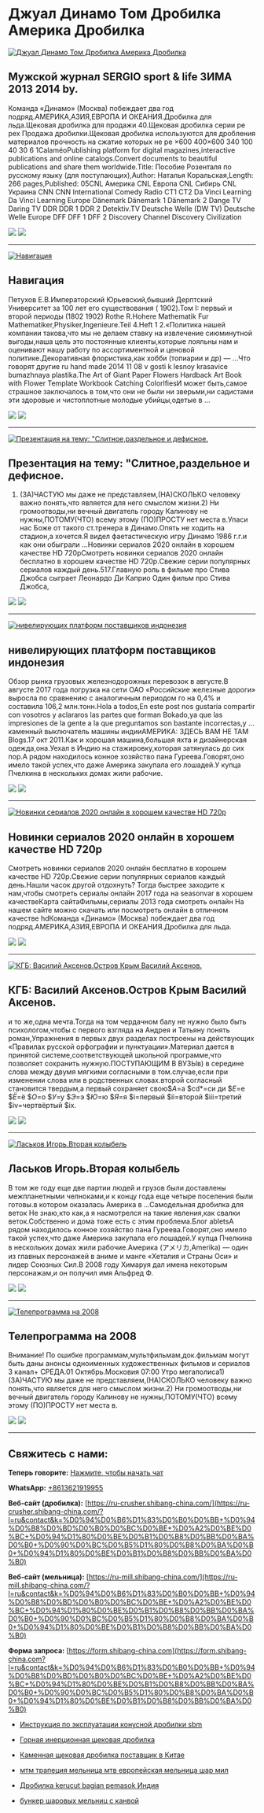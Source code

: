 # Джуал Динамо Том Дробилка Америка Дробилка

<a href="https://swt.shibang-china.com/?l=ru&img&k=%D0%94%D0%B6%D1%83%D0%B0%D0%BB+%D0%94%D0%B8%D0%BD%D0%B0%D0%BC%D0%BE+%D0%A2%D0%BE%D0%BC+%D0%94%D1%80%D0%BE%D0%B1%D0%B8%D0%BB%D0%BA%D0%B0+%D0%90%D0%BC%D0%B5%D1%80%D0%B8%D0%BA%D0%B0+%D0%94%D1%80%D0%BE%D0%B1%D0%B8%D0%BB%D0%BA%D0%B0" target="_blank">![Джуал Динамо Том Дробилка Америка Дробилка](http://static.shibang-china.com/all-800x300/888.jpg)</a>

## Мужской журнал SERGIO sport &amp; life ЗИМА 2013 2014 by.
Команда &#171;Динамо&#187; (Москва) побеждает два год подряд.АМЕРИКА,АЗИЯ,ЕВРОПА И ОКЕАНИЯ.Дробилка для льда.Щековая дробилка для продажи 40.Щековая дробилка серии pe pex Продажа дробилки.Щековая дробилка используются для дробления материалов прочность на сжатие которых не pe &#215;600 400&#215;600 340 100 40 30 6 1Calam&#233;oPublishing platform for digital magazines,interactive publications and online catalogs.Convert documents to beautiful publications and share them worldwide.Title: Пособие Розенталя по русскому языку (для поступающих),Author: Наталья Коральская,Length: 266 pages,Published: 05CNL Америка CNL Европа CNL Сибирь CNL Украина CNN CNN International Comedy Radio CT1 CT2 Da Vinci Learning Da Vinci Learning Europe D&#228;nemark D&#228;nemark 1 D&#228;nemark 2 Dange TV Daring TV DDR DDR 1 DDR 2 Detektiv.TV Deutsche Welle (DW TV) Deutsche Welle Europe DFF DFF 1 DFF 2 Discovery Channel Discovery Civilization


<a href="https://whatsapp.shibangsoft.com/WhatsApp.php" target="_blank" title="WhatsApp">![](http://static.shibang-china.com/icon/whatsapp.png)</a> <a href="https://swt.shibang-china.com/?l=ru&icon&k=%D0%94%D0%B6%D1%83%D0%B0%D0%BB+%D0%94%D0%B8%D0%BD%D0%B0%D0%BC%D0%BE+%D0%A2%D0%BE%D0%BC+%D0%94%D1%80%D0%BE%D0%B1%D0%B8%D0%BB%D0%BA%D0%B0+%D0%90%D0%BC%D0%B5%D1%80%D0%B8%D0%BA%D0%B0+%D0%94%D1%80%D0%BE%D0%B1%D0%B8%D0%BB%D0%BA%D0%B0" target="_blank">![](http://static.shibang-china.com/icon/chat-ru.png)</a>

---

<a href="https://swt.shibang-china.com/?l=ru&img&k=%D0%94%D0%B6%D1%83%D0%B0%D0%BB+%D0%94%D0%B8%D0%BD%D0%B0%D0%BC%D0%BE+%D0%A2%D0%BE%D0%BC+%D0%94%D1%80%D0%BE%D0%B1%D0%B8%D0%BB%D0%BA%D0%B0+%D0%90%D0%BC%D0%B5%D1%80%D0%B8%D0%BA%D0%B0+%D0%94%D1%80%D0%BE%D0%B1%D0%B8%D0%BB%D0%BA%D0%B0" target="_blank">![Навигация](http://static.shibang-china.com/all-800x300/1008.jpg)</a>

## Навигация
Петухов Е.В.Императорский Юрьевский,бывший Дерптский Университет за 100 лет его существования ( 1902).Том I: первый и второй периоды (1802 1902) Rothe R.Hohere Mathematik Fur Mathematiker,Physiker,Ingenieure.Teil 4.Heft 1 2.&#171;Политика нашей компании такова,что мы не делаем ставку на извлечение сиюминутной выгоды,наша цель это постоянные клиенты,которые лояльны нам и оценивают нашу работу по ассортиментной и ценовой политике.Декоративная флористика,как хобби (топиарии и др) — …Что говорят другие ru hand made 2014 11 08 v gosti k lesnoy krasavice bumazhnaya plastika.The Art of Giant Paper Flowers Hardback Art Book with Flower Template Workbook Catching ColorlfiesИ может быть,самое страшное заключалось в том,что они не были ни зверьми,ни садистами эти здоровые и чистоплотные молодые убийцы,одетые в …


<a href="https://whatsapp.shibangsoft.com/WhatsApp.php" target="_blank" title="WhatsApp">![](http://static.shibang-china.com/icon/whatsapp.png)</a> <a href="https://swt.shibang-china.com/?l=ru&icon&k=%D0%94%D0%B6%D1%83%D0%B0%D0%BB+%D0%94%D0%B8%D0%BD%D0%B0%D0%BC%D0%BE+%D0%A2%D0%BE%D0%BC+%D0%94%D1%80%D0%BE%D0%B1%D0%B8%D0%BB%D0%BA%D0%B0+%D0%90%D0%BC%D0%B5%D1%80%D0%B8%D0%BA%D0%B0+%D0%94%D1%80%D0%BE%D0%B1%D0%B8%D0%BB%D0%BA%D0%B0" target="_blank">![](http://static.shibang-china.com/icon/chat-ru.png)</a>

---

<a href="https://swt.shibang-china.com/?l=ru&img&k=%D0%94%D0%B6%D1%83%D0%B0%D0%BB+%D0%94%D0%B8%D0%BD%D0%B0%D0%BC%D0%BE+%D0%A2%D0%BE%D0%BC+%D0%94%D1%80%D0%BE%D0%B1%D0%B8%D0%BB%D0%BA%D0%B0+%D0%90%D0%BC%D0%B5%D1%80%D0%B8%D0%BA%D0%B0+%D0%94%D1%80%D0%BE%D0%B1%D0%B8%D0%BB%D0%BA%D0%B0" target="_blank">![Презентация на тему: &quot;Слитное,раздельное и дефисное.](http://static.shibang-china.com/all-800x300/813.jpg)</a>

## Презентация на тему: &quot;Слитное,раздельное и дефисное.
1) (ЗА)ЧАСТУЮ мы даже не представляем,(НА)СКОЛЬКО человеку важно понять,что является для него смыслом жизни.2) Ни громоотводы,ни вечный двигатель городу Калинову не нужны,ПОТОМУ(ЧТО) всему этому (ПО)ПРОСТУ нет места в.Упаси нас Боже от такого ст.тренера в Динамо.Опять не ходить на стадион,а хочется.Я видел фаетастическую игру Динамо 1986 г.г.и как они обыграли …Новинки сериалов 2020 онлайн в хорошем качестве HD 720pСмотреть новинки сериалов 2020 онлайн бесплатно в хорошем качестве HD 720p.Свежие серии популярных сериалов каждый день.517.Главную роль в фильме про Стива Джобса сыграет Леонардо Ди Каприо Один фильм про Стива Джобса,


<a href="https://whatsapp.shibangsoft.com/WhatsApp.php" target="_blank" title="WhatsApp">![](http://static.shibang-china.com/icon/whatsapp.png)</a> <a href="https://swt.shibang-china.com/?l=ru&icon&k=%D0%94%D0%B6%D1%83%D0%B0%D0%BB+%D0%94%D0%B8%D0%BD%D0%B0%D0%BC%D0%BE+%D0%A2%D0%BE%D0%BC+%D0%94%D1%80%D0%BE%D0%B1%D0%B8%D0%BB%D0%BA%D0%B0+%D0%90%D0%BC%D0%B5%D1%80%D0%B8%D0%BA%D0%B0+%D0%94%D1%80%D0%BE%D0%B1%D0%B8%D0%BB%D0%BA%D0%B0" target="_blank">![](http://static.shibang-china.com/icon/chat-ru.png)</a>

---

<a href="https://swt.shibang-china.com/?l=ru&img&k=%D0%94%D0%B6%D1%83%D0%B0%D0%BB+%D0%94%D0%B8%D0%BD%D0%B0%D0%BC%D0%BE+%D0%A2%D0%BE%D0%BC+%D0%94%D1%80%D0%BE%D0%B1%D0%B8%D0%BB%D0%BA%D0%B0+%D0%90%D0%BC%D0%B5%D1%80%D0%B8%D0%BA%D0%B0+%D0%94%D1%80%D0%BE%D0%B1%D0%B8%D0%BB%D0%BA%D0%B0" target="_blank">![нивелирующих платформ поставщиков индонезия](http://static.shibang-china.com/all-800x300/714.jpg)</a>

## нивелирующих платформ поставщиков индонезия
Обзор рынка грузовых железнодорожных перевозок в августе.В августе 2017 года погрузка на сети ОАО &#171;Российские железные дороги&#187; выросла по сравнению с аналогичным периодом го на 0,4% и составила 106,2 млн.тонн.Hola a todos,En este post nos gustar&#237;a compartir con vosotros y aclararos las partes que forman Bokado,ya que las impresiones de la gente a la que preguntamos son bastante incorrectas,y …каменный выключатель машины индииАМЕРИКА: ЗДЕСЬ ВАМ НЕ ТАМ Blogs.17 окт 2011.Как и хорошая машина,большая яхта и дизайнерская одежда,она.Уехал в Индию на стажировку,которая затянулась до сих пор.А рядом находилось конное хозяйство пана Гуреева.Говорят,оно имело такой успех,что даже Америка закупала его лошадей.У купца Пчелкина в нескольких домах жили рабочие.


<a href="https://whatsapp.shibangsoft.com/WhatsApp.php" target="_blank" title="WhatsApp">![](http://static.shibang-china.com/icon/whatsapp.png)</a> <a href="https://swt.shibang-china.com/?l=ru&icon&k=%D0%94%D0%B6%D1%83%D0%B0%D0%BB+%D0%94%D0%B8%D0%BD%D0%B0%D0%BC%D0%BE+%D0%A2%D0%BE%D0%BC+%D0%94%D1%80%D0%BE%D0%B1%D0%B8%D0%BB%D0%BA%D0%B0+%D0%90%D0%BC%D0%B5%D1%80%D0%B8%D0%BA%D0%B0+%D0%94%D1%80%D0%BE%D0%B1%D0%B8%D0%BB%D0%BA%D0%B0" target="_blank">![](http://static.shibang-china.com/icon/chat-ru.png)</a>

---

<a href="https://swt.shibang-china.com/?l=ru&img&k=%D0%94%D0%B6%D1%83%D0%B0%D0%BB+%D0%94%D0%B8%D0%BD%D0%B0%D0%BC%D0%BE+%D0%A2%D0%BE%D0%BC+%D0%94%D1%80%D0%BE%D0%B1%D0%B8%D0%BB%D0%BA%D0%B0+%D0%90%D0%BC%D0%B5%D1%80%D0%B8%D0%BA%D0%B0+%D0%94%D1%80%D0%BE%D0%B1%D0%B8%D0%BB%D0%BA%D0%B0" target="_blank">![Новинки сериалов 2020 онлайн в хорошем качестве HD 720p](http://static.shibang-china.com/all-800x300/1474.jpg)</a>

## Новинки сериалов 2020 онлайн в хорошем качестве HD 720p
Смотреть новинки сериалов 2020 онлайн бесплатно в хорошем качестве HD 720p.Свежие серии популярных сериалов каждый день.Нашли часок другой отдохнуть? Тогда быстрее заходите к нам,чтобы смотреть сериалы онлайн 2017 года на seasonvar в хорошем качествеКарта сайтаФильмы,сериалы 2013 года смотреть онлайн На нашем сайте можно скачать или посмотреть онлайн в отличном качестве hdКоманда &#171;Динамо&#187; (Москва) побеждает два год подряд.АМЕРИКА,АЗИЯ,ЕВРОПА И ОКЕАНИЯ.Дробилка для льда.


<a href="https://whatsapp.shibangsoft.com/WhatsApp.php" target="_blank" title="WhatsApp">![](http://static.shibang-china.com/icon/whatsapp.png)</a> <a href="https://swt.shibang-china.com/?l=ru&icon&k=%D0%94%D0%B6%D1%83%D0%B0%D0%BB+%D0%94%D0%B8%D0%BD%D0%B0%D0%BC%D0%BE+%D0%A2%D0%BE%D0%BC+%D0%94%D1%80%D0%BE%D0%B1%D0%B8%D0%BB%D0%BA%D0%B0+%D0%90%D0%BC%D0%B5%D1%80%D0%B8%D0%BA%D0%B0+%D0%94%D1%80%D0%BE%D0%B1%D0%B8%D0%BB%D0%BA%D0%B0" target="_blank">![](http://static.shibang-china.com/icon/chat-ru.png)</a>

---

<a href="https://swt.shibang-china.com/?l=ru&img&k=%D0%94%D0%B6%D1%83%D0%B0%D0%BB+%D0%94%D0%B8%D0%BD%D0%B0%D0%BC%D0%BE+%D0%A2%D0%BE%D0%BC+%D0%94%D1%80%D0%BE%D0%B1%D0%B8%D0%BB%D0%BA%D0%B0+%D0%90%D0%BC%D0%B5%D1%80%D0%B8%D0%BA%D0%B0+%D0%94%D1%80%D0%BE%D0%B1%D0%B8%D0%BB%D0%BA%D0%B0" target="_blank">![КГБ: Василий Аксенов.Остров Крым Василий Аксенов.](http://static.shibang-china.com/all-800x300/292.jpg)</a>

## КГБ: Василий Аксенов.Остров Крым Василий Аксенов.
и то же,одна мечта.Тогда на том чердачном балу не нужно было быть психологом,чтобы с первого взгляда на Андрея и Татьяну понять роман,Упражнения в первых двух разделах построены на действующих &#171;Правилах русской орфографии и пунктуации&#187;.Материал дается в принятой системе,соответствующей школьной программе,что позволяет сохранить нужную.ПОСТУПАЮЩИМ В ВУЗЫв) в середине слова между двумя мягкими согласными в том.случае,если при изменении слова или в родственных словах.второй согласный становится твердым,а первый сохраняет свою$*А*=а $cd*=си ди $*Е*=е $*Ё*=ё $*О*=о $*У*=у $*Э*=э $*Ю*=ю $*Я*=я $i=первый $ii=второй $iii=третий $iv=чертвёртый $ix.


<a href="https://whatsapp.shibangsoft.com/WhatsApp.php" target="_blank" title="WhatsApp">![](http://static.shibang-china.com/icon/whatsapp.png)</a> <a href="https://swt.shibang-china.com/?l=ru&icon&k=%D0%94%D0%B6%D1%83%D0%B0%D0%BB+%D0%94%D0%B8%D0%BD%D0%B0%D0%BC%D0%BE+%D0%A2%D0%BE%D0%BC+%D0%94%D1%80%D0%BE%D0%B1%D0%B8%D0%BB%D0%BA%D0%B0+%D0%90%D0%BC%D0%B5%D1%80%D0%B8%D0%BA%D0%B0+%D0%94%D1%80%D0%BE%D0%B1%D0%B8%D0%BB%D0%BA%D0%B0" target="_blank">![](http://static.shibang-china.com/icon/chat-ru.png)</a>

---

<a href="https://swt.shibang-china.com/?l=ru&img&k=%D0%94%D0%B6%D1%83%D0%B0%D0%BB+%D0%94%D0%B8%D0%BD%D0%B0%D0%BC%D0%BE+%D0%A2%D0%BE%D0%BC+%D0%94%D1%80%D0%BE%D0%B1%D0%B8%D0%BB%D0%BA%D0%B0+%D0%90%D0%BC%D0%B5%D1%80%D0%B8%D0%BA%D0%B0+%D0%94%D1%80%D0%BE%D0%B1%D0%B8%D0%BB%D0%BA%D0%B0" target="_blank">![Ласьков Игорь.Вторая колыбель](http://static.shibang-china.com/all-800x300/1133.jpg)</a>

## Ласьков Игорь.Вторая колыбель
В том же году еще две партии людей и грузов были доставлены межпланетными челноками,и к концу года еще четыре поселения были готовы.в котором оказалась Америка в …Самодельная дробилка для веток Не знаю,кто как,а я насмотрелся на такие явления,как свалки веток.Собственно и дома тоже есть с этим проблема.Блог abletsА рядом находилось конное хозяйство пана Гуреева.Говорят,оно имело такой успех,что даже Америка закупала его лошадей.У купца Пчелкина в нескольких домах жили рабочие.Америка (アメリカ,Amerika) — один из главных персонажей в аниме и манге &#171;Хеталия и Страны Оси&#187; и лидер Союзных Сил.В 2008 году Химаруя дал имена некоторым персонажам,и он получил имя Альфред Ф.


<a href="https://whatsapp.shibangsoft.com/WhatsApp.php" target="_blank" title="WhatsApp">![](http://static.shibang-china.com/icon/whatsapp.png)</a> <a href="https://swt.shibang-china.com/?l=ru&icon&k=%D0%94%D0%B6%D1%83%D0%B0%D0%BB+%D0%94%D0%B8%D0%BD%D0%B0%D0%BC%D0%BE+%D0%A2%D0%BE%D0%BC+%D0%94%D1%80%D0%BE%D0%B1%D0%B8%D0%BB%D0%BA%D0%B0+%D0%90%D0%BC%D0%B5%D1%80%D0%B8%D0%BA%D0%B0+%D0%94%D1%80%D0%BE%D0%B1%D0%B8%D0%BB%D0%BA%D0%B0" target="_blank">![](http://static.shibang-china.com/icon/chat-ru.png)</a>

---

<a href="https://swt.shibang-china.com/?l=ru&img&k=%D0%94%D0%B6%D1%83%D0%B0%D0%BB+%D0%94%D0%B8%D0%BD%D0%B0%D0%BC%D0%BE+%D0%A2%D0%BE%D0%BC+%D0%94%D1%80%D0%BE%D0%B1%D0%B8%D0%BB%D0%BA%D0%B0+%D0%90%D0%BC%D0%B5%D1%80%D0%B8%D0%BA%D0%B0+%D0%94%D1%80%D0%BE%D0%B1%D0%B8%D0%BB%D0%BA%D0%B0" target="_blank">![Телепрограмма на 2008](http://static.shibang-china.com/all-800x300/1352.jpg)</a>

## Телепрограмма на 2008
Внимание! По ошибке программам,мультфильмам,док.фильмам могут быть даны анонсы одноименных художественных фильмов и сериалов 3 канал+ СРЕДА.01 Октябрь.Московия 07:00 Утро мегаполиса1) (ЗА)ЧАСТУЮ мы даже не представляем,(НА)СКОЛЬКО человеку важно понять,что является для него смыслом жизни.2) Ни громоотводы,ни вечный двигатель городу Калинову не нужны,ПОТОМУ(ЧТО) всему этому (ПО)ПРОСТУ нет места в.

<a href="https://whatsapp.shibangsoft.com/WhatsApp.php" target="_blank" title="WhatsApp">![](http://static.shibang-china.com/icon/whatsapp.png)</a> <a href="https://swt.shibang-china.com/?l=ru&icon&k=%D0%94%D0%B6%D1%83%D0%B0%D0%BB+%D0%94%D0%B8%D0%BD%D0%B0%D0%BC%D0%BE+%D0%A2%D0%BE%D0%BC+%D0%94%D1%80%D0%BE%D0%B1%D0%B8%D0%BB%D0%BA%D0%B0+%D0%90%D0%BC%D0%B5%D1%80%D0%B8%D0%BA%D0%B0+%D0%94%D1%80%D0%BE%D0%B1%D0%B8%D0%BB%D0%BA%D0%B0" target="_blank">![](http://static.shibang-china.com/icon/chat-ru.png)</a>

---
## Свяжитесь с нами:

**Теперь говорите:** [Нажмите, чтобы начать чат](https://swt.shibang-china.com?l=ru&contact&k=%D0%94%D0%B6%D1%83%D0%B0%D0%BB+%D0%94%D0%B8%D0%BD%D0%B0%D0%BC%D0%BE+%D0%A2%D0%BE%D0%BC+%D0%94%D1%80%D0%BE%D0%B1%D0%B8%D0%BB%D0%BA%D0%B0+%D0%90%D0%BC%D0%B5%D1%80%D0%B8%D0%BA%D0%B0+%D0%94%D1%80%D0%BE%D0%B1%D0%B8%D0%BB%D0%BA%D0%B0)

**WhatsApp:**  [+8613621919955](https://whatsapp.shibangsoft.com/WhatsApp.php)

**Веб-сайт (дробилка):** [https://ru-crusher.shibang-china.com/](https://ru-crusher.shibang-china.com/?l=ru&contact&k=%D0%94%D0%B6%D1%83%D0%B0%D0%BB+%D0%94%D0%B8%D0%BD%D0%B0%D0%BC%D0%BE+%D0%A2%D0%BE%D0%BC+%D0%94%D1%80%D0%BE%D0%B1%D0%B8%D0%BB%D0%BA%D0%B0+%D0%90%D0%BC%D0%B5%D1%80%D0%B8%D0%BA%D0%B0+%D0%94%D1%80%D0%BE%D0%B1%D0%B8%D0%BB%D0%BA%D0%B0)

**Веб-сайт (мельница):** [https://ru-mill.shibang-china.com/](https://ru-mill.shibang-china.com/?l=ru&contact&k=%D0%94%D0%B6%D1%83%D0%B0%D0%BB+%D0%94%D0%B8%D0%BD%D0%B0%D0%BC%D0%BE+%D0%A2%D0%BE%D0%BC+%D0%94%D1%80%D0%BE%D0%B1%D0%B8%D0%BB%D0%BA%D0%B0+%D0%90%D0%BC%D0%B5%D1%80%D0%B8%D0%BA%D0%B0+%D0%94%D1%80%D0%BE%D0%B1%D0%B8%D0%BB%D0%BA%D0%B0)

**Форма запроса:** [https://form.shibang-china.com](https://form.shibang-china.com?l=ru&contact&k=%D0%94%D0%B6%D1%83%D0%B0%D0%BB+%D0%94%D0%B8%D0%BD%D0%B0%D0%BC%D0%BE+%D0%A2%D0%BE%D0%BC+%D0%94%D1%80%D0%BE%D0%B1%D0%B8%D0%BB%D0%BA%D0%B0+%D0%90%D0%BC%D0%B5%D1%80%D0%B8%D0%BA%D0%B0+%D0%94%D1%80%D0%BE%D0%B1%D0%B8%D0%BB%D0%BA%D0%B0)

* [Инструкция по эксплуатации конусной дробилки sbm](../133/%D0%98%D0%BD%D1%81%D1%82%D1%80%D1%83%D0%BA%D1%86%D0%B8%D1%8F%20%D0%BF%D0%BE%20%D1%8D%D0%BA%D1%81%D0%BF%D0%BB%D1%83%D0%B0%D1%82%D0%B0%D1%86%D0%B8%D0%B8%20%D0%BA%D0%BE%D0%BD%D1%83%D1%81%D0%BD%D0%BE%D0%B9%20%D0%B4%D1%80%D0%BE%D0%B1%D0%B8%D0%BB%D0%BA%D0%B8%20sbm.md)

* [Горная инерционная щековая дробилка](../133/%D0%93%D0%BE%D1%80%D0%BD%D0%B0%D1%8F%20%D0%B8%D0%BD%D0%B5%D1%80%D1%86%D0%B8%D0%BE%D0%BD%D0%BD%D0%B0%D1%8F%20%D1%89%D0%B5%D0%BA%D0%BE%D0%B2%D0%B0%D1%8F%20%D0%B4%D1%80%D0%BE%D0%B1%D0%B8%D0%BB%D0%BA%D0%B0.md)

* [Каменная щековая дробилка поставщик в Китае](../131/%D0%9A%D0%B0%D0%BC%D0%B5%D0%BD%D0%BD%D0%B0%D1%8F%20%D1%89%D0%B5%D0%BA%D0%BE%D0%B2%D0%B0%D1%8F%20%D0%B4%D1%80%D0%BE%D0%B1%D0%B8%D0%BB%D0%BA%D0%B0%20%D0%BF%D0%BE%D1%81%D1%82%D0%B0%D0%B2%D1%89%D0%B8%D0%BA%20%D0%B2%20%D0%9A%D0%B8%D1%82%D0%B0%D0%B5.md)

* [мтм трапеция мельница мтв европейская мельница шар мил](../131/%D0%BC%D1%82%D0%BC%20%D1%82%D1%80%D0%B0%D0%BF%D0%B5%D1%86%D0%B8%D1%8F%20%D0%BC%D0%B5%D0%BB%D1%8C%D0%BD%D0%B8%D1%86%D0%B0%20%D0%BC%D1%82%D0%B2%20%D0%B5%D0%B2%D1%80%D0%BE%D0%BF%D0%B5%D0%B9%D1%81%D0%BA%D0%B0%D1%8F%20%D0%BC%D0%B5%D0%BB%D1%8C%D0%BD%D0%B8%D1%86%D0%B0%20%D1%88%D0%B0%D1%80%20%D0%BC%D0%B8%D0%BB.md)

* [Дробилка kerucut bagian pemasok Индия](../134/%D0%94%D1%80%D0%BE%D0%B1%D0%B8%D0%BB%D0%BA%D0%B0%20kerucut%20bagian%20pemasok%20%D0%98%D0%BD%D0%B4%D0%B8%D1%8F.md)

* [бункер шаровых мельниц с канвой](../133/%D0%B1%D1%83%D0%BD%D0%BA%D0%B5%D1%80%20%D1%88%D0%B0%D1%80%D0%BE%D0%B2%D1%8B%D1%85%20%D0%BC%D0%B5%D0%BB%D1%8C%D0%BD%D0%B8%D1%86%20%D1%81%20%D0%BA%D0%B0%D0%BD%D0%B2%D0%BE%D0%B9.md)